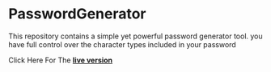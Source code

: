 # PasswordGenerator
This repository contains a simple yet powerful password generator tool.  you have full control over the character types included in your password

Click Here For The **[live version](https://Abdelhakk-khm.github.io/DrawingApp/)**
